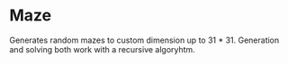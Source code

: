 # Maze
Generates random mazes to custom dimension up to 31 * 31. Generation and solving both work with a recursive algoryhtm.

